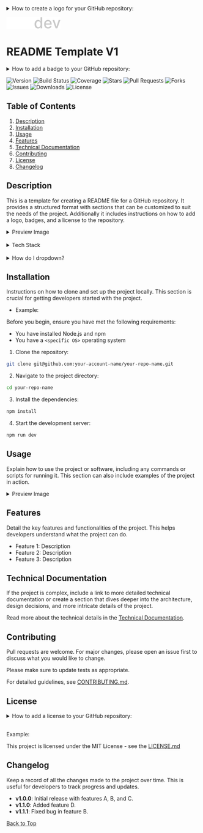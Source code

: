 <!-- Logo=============================== -->

<details>
<summary>How to create a logo for your GitHub repository:</summary>
<br>

Logos are a great way to brand your GitHub repository. They can be used to showcase your personal brand, company, or project. You can create a logo using a graphic design tool like Adobe Illustrator, Figma, or Sketch. Once you have created your logo, you can export it as an SVG file and add it to your GitHub repository.

- With Figma: Visit [Figma](https://www.figma.com/) and create a new file. Design your logo using shapes, text, and colors. Once you are happy with your design, export it as an SVG file (Select your Logo with the mouse, right-click, and select copy as SVG). You can then add the SVG file to your GitHub repository.

</details>

[![Logo](https://github.com/miles-advani/cheat-sheets-and-templates/blob/main/assets/logos/ma-dev-logo.svg)](https://www.miles-advani.com/)

# README Template V1

<!-- Badges=============================== -->

<details>
<summary>How to add a badge to your GitHub repository:</summary>
<br>

Badges are a great way to showcase the status of your project. They can be used to display information such as the version, build status, coverage, stars, pull requests, forks, issues, downloads, and license.

- Generate Badge on Shields.io: Visit [Shields.io](https://shields.io/) and find the badge you want to create. Shields.io allows you to customize badges for version, build status, coverage, and more.

- Customize Your Badge: Follow the instructions on Shields.io to customize your badge. This usually involves selecting options from a form or modifying a URL to reflect your specific data (like your GitHub username and repository name).

- Copy the Badge Markdown Code: Once your badge is customized, Shields.io will provide you with Markdown code. Copy this code.

- Paste the Badge in Your README File: Open your README.md file in your GitHub repository and paste the copied Markdown code at the desired location in the file.
</details>

![Version](https://img.shields.io/github/package-json/v/miles-advani/repo-readme-boilerplate)
![Build Status](https://img.shields.io/github/workflow/status/miles-advani/repo-readme-boilerplate/CI)
![Coverage](https://img.shields.io/codecov/c/github/miles-advani/repo-readme-boilerplate)
![Stars](https://img.shields.io/github/stars/miles-advani/repo-readme-boilerplate?style=social)
![Pull Requests](https://img.shields.io/github/issues-pr/miles-advani/repo-readme-boilerplate)
![Forks](https://img.shields.io/github/forks/miles-advani/repo-readme-boilerplate?style=social)
![Issues](https://img.shields.io/github/issues/miles-advani/repo-readme-boilerplate)
![Downloads](https://img.shields.io/github/downloads/miles-advani/repo-readme-boilerplate/total)
![License](https://img.shields.io/github/license/miles-advani/repo-readme-boilerplate)

<!-- Index=============================== -->

## Table of Contents

1. [Description](#description)
2. [Installation](#installation)
3. [Usage](#usage)
4. [Features](#features)
5. [Technical Documentation](#technical-documentation)
6. [Contributing](#contributing)
7. [License](#license)
8. [Changelog](#changelog)

## Description

This is a template for creating a README file for a GitHub repository. It provides a structured format with sections that can be customized to suit the needs of the project. Additionally it includes instructions on how to add a logo, badges, and a license to the repository.

<details>
<summary>Preview Image</summary>
<br>
Example Image
<br><br>
<img src="https://github.com/miles-advani/cheat-sheets-and-templates/blob/main/assets/images/example-image.png">
</details>

<br>

<details> <summary>Tech Stack</summary> 
<br> 
<ul>
  <li>Markdown</li>
  <li>HTML</li>
  <li>CSS</li>
  <li>JavaScript</li>
  <li>[Add other technologies used]</li>
</ul>
</details>

<br>

<details> <summary>How do I dropdown?</summary> <br> This is how you dropdown. <br><br> <pre> &lt;details&gt; &lt;summary&gt;How do I dropdown?&lt;&#47;summary&gt; &lt;br&gt; This is how you dropdown. &lt;&#47;details&gt; </pre>

<br>

<details> <summary>How do I dropdown with a Image?</summary> <br> This is how you dropdown with a Image. <br><br> < img bla bla ... /> </details>

</details>

## Installation

Instructions on how to clone and set up the project locally. This section is crucial for getting developers started with the project.

- Example:

Before you begin, ensure you have met the following requirements:

- You have installed Node.js and npm
- You have a `<specific OS>` operating system

1. Clone the repository:

```bash
git clone git@github.com:your-account-name/your-repo-name.git
```

2. Navigate to the project directory:

```bash
cd your-repo-name
```

3. Install the dependencies:

```bash
npm install
```

4. Start the development server:

```bash
npm run dev
```

## Usage

Explain how to use the project or software, including any commands or scripts for running it. This section can also include examples of the project in action.

<details>
<summary>Preview Image</summary>
<br>
Example Image
<br><br>
<img src="https://github.com/miles-advani/cheat-sheets-and-templates/blob/main/assets/images/example-image.png">
</details>

## Features

Detail the key features and functionalities of the project. This helps developers understand what the project can do.

- Feature 1: Description
- Feature 2: Description
- Feature 3: Description

## Technical Documentation

If the project is complex, include a link to more detailed technical documentation or create a section that dives deeper into the architecture, design decisions, and more intricate details of the project.

Read more about the technical details in the [Technical Documentation](https://github.com/miles-advani/cheat-sheets-and-templates/blob/main/templates/FILE-STRUCTURE-TEMPLATE-V1.md).

## Contributing

Pull requests are welcome. For major changes, please open an issue first
to discuss what you would like to change.

Please make sure to update tests as appropriate.

For detailed guidelines, see [CONTRIBUTING.md](https://github.com/miles-advani/cheat-sheets-and-templates/blob/main/templates/CONTRIBUTING-TEMPLATE.md).

## License

<details>
<summary>How to add a license to your GitHub repository:</summary>
<br>

- Navigate to Your Repository: Open your GitHub repository where you want to add the license.

- Click on Add file: Click on the Add file dropdown and select Create new file.
<details>
<summary>Preview Image (Add file)</summary>
<br>

<img src="https://github.com/miles-advani/cheat-sheets-and-templates/blob/main/assets/images/add-a-license.png">
</details>

- Name the file: In the text field, type LICENSE.

- Choose a license template: Click on Choose a license template and select the license you want to add.

- Preview the license: Click on Review and submit.
</details><br>

Example:

This project is licensed under the MIT License - see the [LICENSE.md](https://github.com/your-account-name/your-repo-name?tab=MIT-1-ov-file)

## Changelog

Keep a record of all the changes made to the project over time. This is useful for developers to track progress and updates.

- **v1.0.0**: Initial release with features A, B, and C.
- **v1.1.0**: Added feature D.
- **v1.1.1**: Fixed bug in feature B.

[Back to Top](#readme-template-v1)

